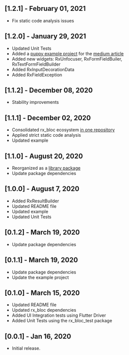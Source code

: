## [1.2.1] - February 01, 2021
* Fix static code analysis issues

## [1.2.0] - January 29, 2021
* Updated Unit Tests
* Added a [puppy example project](https://github.com/Prime-Holding/rx_bloc/tree/develop/examples/favorites_advanced/rx_bloc_favorites_advanced) for the [medium article](https://medium.com/prime-holding-jsc/building-complex-apps-in-flutter-with-the-power-of-reactive-programming-54a38fbc0cde)
* Added new widgets: RxUnfocuser, RxFormFieldBuiler, RxTextFormFieldBuilder
* Added RxInputDecorationData
* Added RxFieldException

## [1.1.2] - December 08, 2020
* Stability improvements

## [1.1.1] - December 02, 2020
* Consolidated rx_bloc ecosystem [in one repository](https://github.com/Prime-Holding/rx_bloc)
* Applied strict static code analysis
* Updated example

## [1.1.0] - August 20, 2020
* Reorganized as a [library package](https://dart.dev/guides/libraries/create-library-packages#organizing-a-library-package)
* Update package dependencies

## [1.0.0] - August 7, 2020

* Added RxResultBuilder
* Updated README file
* Updated example
* Updated Unit Tests

## [0.1.2] - March 19, 2020

* Update package dependencies

## [0.1.1] - March 19, 2020

* Update package dependencies
* Update the example project

## [0.1.0] - March 15, 2020

* Updated README file
* Updated rx_bloc dependencies
* Added UI Integration tests using Flutter Driver
* Added Unit Tests using the rx_bloc_test package

## [0.0.1] - Jan 16, 2020

* Initial release.
